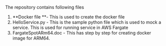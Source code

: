The repository contains following files

1. **Docker file **- This is used to create the docker file
2. HelloService.py - This is the sample python file which is used to mock a service. This is used for running service in AWS Fargate
3. FargateSpotARm64.doc - This has step by step for creating docker image for ARM64.
